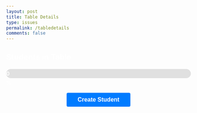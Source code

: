 ```yaml
---
layout: post
title: Table Details
type: issues
permalink: /tabledetails
comments: false
---
```

<style>
  h2 {
      color: white;
  }
  #student-cards-container {
      display: grid;
      grid-template-columns: repeat(2, 1fr);
      gap: 20px;
      margin-top: 20px;
      justify-content: center;
  }
  .student-card {
      background-color: #fff;
      border: 1px solid #ddd;
      border-radius: 5px;
      padding: 20px;
      width: 280px;
      box-shadow: 0 4px 8px rgba(0, 0, 0, 0.1);
      text-align: center;
      display: flex;
      flex-direction: column;
      align-items: center;
  }
  .student-card h3 {
      margin: 10px 0;
      font-size: 20px;
      color: black;
  }
  .student-card p {
      margin: 5px 0;
      font-size: 16px;
      color: black;
  }
  .student-image {
      width: 100px;
      height: 100px;
      border-radius: 50%;
      margin-bottom: 10px;
  }
  .delete-button, .add-task-button {
      margin-top: 10px;
      padding: 8px 12px;
      color: white;
      border: none;
      border-radius: 4px;
      cursor: pointer;
  }
  .delete-button {
      background-color: #ff4d4d;
  }
  .add-task-button {
      background-color: #28a745;
  }
  .create-button {
      margin: 20px auto;
      padding: 10px 30px;
      background-color: #007BFF;
      color: white;
      border: none;
      border-radius: 4px;
      cursor: pointer;
      display: block;
      font-size: 16px;
      font-weight: bold;
  }
  /* Progress bar container */
  #progress-bar-container {
      width: 100%;
      background-color: #e0e0e0;
      border-radius: 25px;
      margin: 20px 0;
      height: 25px;
  }

  /* Actual progress */
  #progress-bar {
      height: 100%;
      background-color: #28a745;
      border-radius: 25px;
      text-align: center;
      line-height: 25px;
      color: white;
      font-weight: bold;
      width: 0; /* Initial value */
      transition: width 0.5s ease-in-out;
  }
</style>
<body>
  <h2 id="page-title">Students in Table</h2>
  <div id="progress-bar-container">
      <div id="progress-bar">0%</div>
  </div>
  <div id="student-cards-container"></div>
  <button class="create-button" onclick="createStudent()">Create Student</button>

  <script>
    document.addEventListener("DOMContentLoaded", function() {
      const urlParams = new URLSearchParams(window.location.search);
      const tableNumber = urlParams.get('table');
      const period = urlParams.get('period');

      if (tableNumber) {
        console.log("Fetching students for table:", tableNumber);
        console.log("Fetching progress for period:", period);
        console.log(JSON.stringify({ 
            table: parseInt(tableNumber),
            period: parseInt(period)}));
        fetch("http://127.0.0.1:8085/api/students/progress", {
          method: "POST",
          headers: { "Content-Type": "application/json" },
          body: JSON.stringify({ 
            "table": parseInt(tableNumber),
            "period": parseInt(period)}),
        })
        .then(response => {
          if (!response.ok) throw new Error("Failed to fetch progress");
          return response.json();
        })
        .then(progress => {
          const progressBar = document.getElementById("progress-bar");
          progressBar.style.width = progress + "%";
          progressBar.textContent = progress + "%";
        })
        .catch(error => console.error("Error fetching progress:", error));

        fetch("http://127.0.0.1:8085/api/students/find-team", {
          method: "POST",
          headers: { "Content-Type": "application/json" },
          body: JSON.stringify({
            course: "CSA",
            trimester: 2,
            period: parseInt(period),
            table: parseInt(tableNumber)
          })
        })
        .then(response => {
          if (!response.ok) throw new Error("Network response was not ok");
          return response.json();
        })
        .then(data => {
          const container = document.getElementById("student-cards-container");
          container.innerHTML = "";

          // Set the project name in the title using the first student in the list (assuming same project for the table)

          data.forEach(student => {
            const card = document.createElement("div");
            card.className = "student-card";

            fetch(`https://api.github.com/users/${student.username}`)
                .then(response => response.json())
                .then(githubData => {
                    const imageUrl = githubData.avatar_url || "default-image-url.jpg";
                    card.innerHTML = `
                        <img src="${imageUrl}" alt="${student.username}'s Profile Picture" class="student-image">
                        <h3>Username: ${student.username}</h3>
                        <p>Table Number: ${student.tableNumber}</p>
                        <p>Course: ${student.course}</p>
                        <p>Trimester: ${student.trimester}</p>
                        <p>Period: ${student.period}</p>
                        <p>
                            <strong>Tasks:</strong> 
                            ${student.tasks.length > 0 
                                ? student.tasks.map(task => `
                                    <a href="javascript:void(0);" onclick="completeTask('${student.username}', '${task}')">
                                        ${task}
                                    </a>`).join(', ') 
                                : 'No tasks assigned'}
                        </p>
                        <button class="add-task-button" onclick="addTask('${student.username}')">Add Task</button>
                        <button class="delete-button" onclick="deleteStudent('${student.username}')">Delete</button>
                    `;
                })
                .catch(error => {
                    console.error("GitHub profile fetch error:", error);
                    card.innerHTML = `
                        <img src="default-image-url.jpg" alt="Default Profile Picture" class="student-image">
                        <h3>Username: ${student.username}</h3>
                        <p>Table Number: ${student.tableNumber}</p>
                        <p>Course: ${student.course}</p>
                        <p>Trimester: ${student.trimester}</p>
                        <p>Period: ${student.period}</p>
                        <p>
                            <strong>Tasks:</strong> 
                            ${student.tasks.length > 0 
                                ? student.tasks.map(task => `
                                    <a href="javascript:void(0);" onclick="completeTask('${student.username}', '${task}')">
                                        ${task}
                                    </a>`).join(', ') 
                                : 'No tasks assigned'}
                        </p>
                        <button class="add-task-button" onclick="addTask('${student.username}')">Add Task</button>
                        <button class="delete-button" onclick="deleteStudent('${student.username}')">Delete</button>
                    `;
                });

            container.appendChild(card);
        });


        })
        .catch(error => console.error("There was a problem with the fetch operation:", error));
      } else {
        document.getElementById("student-cards-container").innerHTML = "<p>No table selected.</p>";
      }
    });
function addTask(username) {
      const newTask = prompt("Enter a new task:");
      if (newTask) {
        fetch("http://localhost:8085/api/students/update-tasks", {
          method: "POST",
          headers: { "Content-Type": "application/json" },
          body: JSON.stringify({
            username: username,
            tasks: [newTask]
          })
        })
        .then(response => {
          if (!response.ok) throw new Error("Failed to add task");
          return response.json();
        })
        .then(student => {
          alert("Task added successfully!");
          location.reload();
        })
        .catch(error => console.error("There was a problem with the add task operation:", error));
      } else {
        alert("Task cannot be empty.");
      }
    }
    function createStudent() {
        const urlParams = new URLSearchParams(window.location.search);
        const username = prompt("Enter student username:");
        const course = "CSA";
        const trimester = 2;
        const period = urlParams.get('period');
        const table = urlParams.get('table');
        const tasks = []; // Initial empty tasks
        if (username && table) {
          fetch("http://127.0.0.1:8085/api/students/create", {
            method: "POST",
            headers: { "Content-Type": "application/json" },
            body: JSON.stringify({
              username: username,
              tableNumber: parseInt(table),
              course: course,
              trimester: trimester,
              period: parseInt(period),
              tasks: tasks
            })
          })
          .then(response => {
            if (!response.ok) throw new Error("Failed to create student");
            return response.json();
          })
          .then(student => {
            alert("Student created successfully!");
            location.reload();
          })
          .catch(error => console.error("There was a problem with the create operation:", error));
        } else {
          alert("Please fill in all fields to create a student.");
        }
    }

    function deleteStudent(username) {
      fetch(`http://127.0.0.1:8085/api/students/delete?username=${encodeURIComponent(username)}`, {
        method: "POST",
        headers: { "Content-Type": "application/json" },
        mode: "cors"
      })
      .then(response => {
        if (!response.ok) throw new Error("Failed to delete student with username: " + username);
        return response.text();
      })
      .then(message => {
        console.log(message);
        alert(message);
        location.reload();
      })
      .catch(error => console.error("There was a problem with the delete operation:", error));
    }
    function completeTask(username, task) {
        fetch("http://localhost:8085/api/students/complete-task", {
            method: "POST",
            headers: { "Content-Type": "application/json" },
            body: JSON.stringify({
                username: username,
                task: task
            })
        })
        .then(response => {
            if (!response.ok) throw new Error("Failed to complete task");
            return response.text();
        })
        .then(message => {
            alert(message);
            // Update task list dynamically or reload the page
            location.reload(); // Simplest option
        })
        .catch(error => console.error("Error completing task:", error));
    }
  </script>
</body>